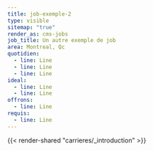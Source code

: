 ```yaml
---
title: job-exemple-2
type: visible
sitemap: "true"
render_as: cms-jobs
job_title: Un autre exemple de job
area: Montreal, Qc
quotidien:
  - line: Line
  - line: Line
  - line: Line
ideal:
  - line: Line
  - line: Line
offrons:
  - line: Line
requis:
  - line: Line
---
```

{{< render-shared "carrieres/_introduction" >}}